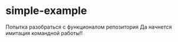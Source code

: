 # simple-example
Попытка разобраться с функционалом репозитория
Да начнется имитация командной работы!!
